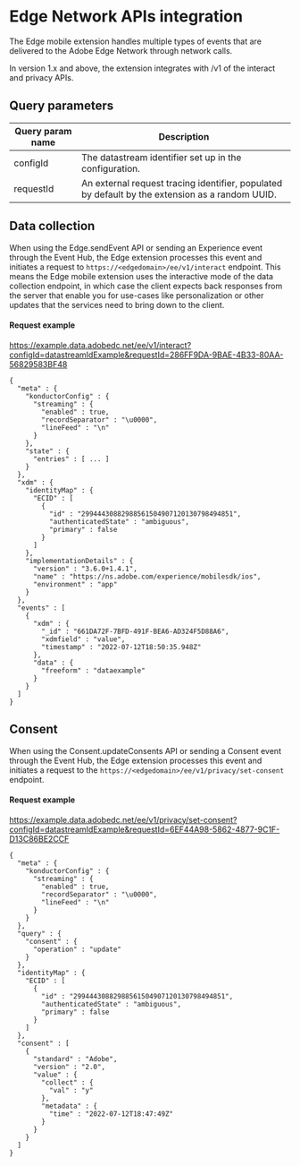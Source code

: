 # Edge Network APIs integration

The Edge mobile extension handles multiple types of events that are delivered to the Adobe Edge Network through network calls.

In version 1.x and above, the extension integrates with /v1 of the interact and privacy APIs.

## Query parameters

| Query param name   | Description          |
| ------------------ | -------------------- |
| configId           | The datastream identifier set up in the configuration. |  
| requestId          | An external request tracing identifier, populated by default by the extension as a random UUID. |

## Data collection

When using the Edge.sendEvent API or sending an Experience event through the Event Hub, the Edge extension processes this event and initiates a request to `https://<edgedomain>/ee/v1/interact` endpoint.
This means the Edge mobile extension uses the interactive mode of the data collection endpoint, in which case the client expects back responses from the server that enable you for use-cases like personalization or other updates that the services need to bring down to the client.

#### Request example

https://example.data.adobedc.net/ee/v1/interact?configId=datastreamIdExample&requestId=286FF9DA-9BAE-4B33-80AA-56829583BF48

```
{
  "meta" : {
    "konductorConfig" : {
      "streaming" : {
        "enabled" : true,
        "recordSeparator" : "\u0000",
        "lineFeed" : "\n"
      }
    },
    "state" : {
      "entries" : [ ... ]
    }
  },
  "xdm" : {
    "identityMap" : {
      "ECID" : [
        {
          "id" : "29944430882988561504907120130798494851",
          "authenticatedState" : "ambiguous",
          "primary" : false
        }
      ]
    },
    "implementationDetails" : {
      "version" : "3.6.0+1.4.1",
      "name" : "https://ns.adobe.com/experience/mobilesdk/ios",
      "environment" : "app"
    }
  },
  "events" : [
    {
      "xdm" : {
        "_id" : "661DA72F-7BFD-491F-BEA6-AD324F5D88A6",
        "xdmfield" : "value",
        "timestamp" : "2022-07-12T18:50:35.948Z"
      },
      "data" : {
        "freeform" : "dataexample"
      }
    }
  ]
}
```

## Consent

When using the Consent.updateConsents API or sending a Consent event through the Event Hub, the Edge extension processes this event and initiates a request to the `https://<edgedomain>/ee/v1/privacy/set-consent` endpoint.

#### Request example

https://example.data.adobedc.net/ee/v1/privacy/set-consent?configId=datastreamIdExample&requestId=6EF44A98-5862-4877-9C1F-D13C86BE2CCF

```
{
  "meta" : {
    "konductorConfig" : {
      "streaming" : {
        "enabled" : true,
        "recordSeparator" : "\u0000",
        "lineFeed" : "\n"
      }
    }
  },
  "query" : {
    "consent" : {
      "operation" : "update"
    }
  },
  "identityMap" : {
    "ECID" : [
      {
        "id" : "29944430882988561504907120130798494851",
        "authenticatedState" : "ambiguous",
        "primary" : false
      }
    ]
  },
  "consent" : [
    {
      "standard" : "Adobe",
      "version" : "2.0",
      "value" : {
        "collect" : {
          "val" : "y"
        },
        "metadata" : {
          "time" : "2022-07-12T18:47:49Z"
        }
      }
    }
  ]
}
```
